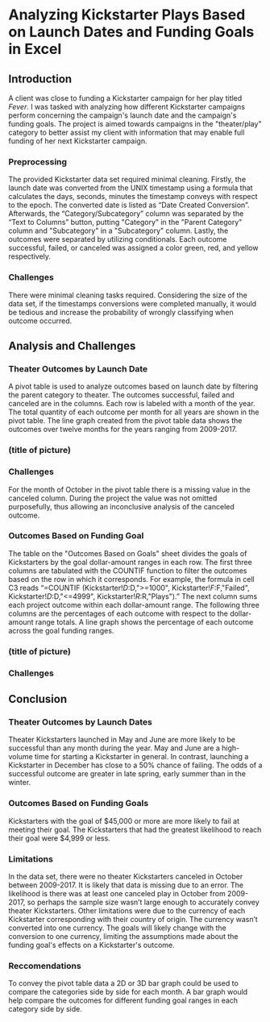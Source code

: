# Analyzing Kickstarter Plays Based on Launch Dates and Funding Goals in Excel
## Introduction
A client was close to funding a Kickstarter campaign for her play titled *Fever*. I was tasked with analyzing how different Kickstarter campaigns perform concerning the campaign's launch date and the campaign's funding goals. The project is aimed towards campaigns in the "theater/play" category to better assist my client with information that may enable full funding of her next Kickstarter campaign.
### Preprocessing
The provided Kickstarter data set required minimal cleaning. Firstly, the launch date was converted from the UNIX timestamp using a formula that calculates the days, seconds, minutes the timestamp conveys with respect to the epoch. The converted date is listed as “Date Created Conversion”. Afterwards, the “Category/Subcategory” column was separated by the “Text to Columns” button, putting "Category" in the "Parent Category" column and "Subcategory" in a "Subcategory" column. Lastly, the outcomes were separated by utilizing conditionals. Each outcome successful, failed, or canceled was assigned a color green, red, and yellow respectively.
### Challenges 
There were minimal cleaning tasks required. Considering the size of the data set, if the timestamps conversions were completed manually, it would be tedious and increase the probability of wrongly classifying when outcome occurred. 
## Analysis and Challenges
### Theater Outcomes by Launch Date
A pivot table is used to analyze outcomes based on launch date by filtering the parent category to theater. The outcomes successful, failed and canceled are in the columns. Each row is labeled with a month of the year. The total quantity of each outcome per month for all years are shown in the pivot table.  The line graph created from the pivot table data shows the outcomes over twelve months for the years ranging from 2009-2017.
### (title of picture)
### Challenges
For the month of October in the pivot table there is a missing value in the canceled column.  During the project the value was not omitted purposefully, thus allowing an inconclusive analysis of the canceled outcome. 
### Outcomes Based on Funding Goal
The table on the "Outcomes Based on Goals" sheet divides the goals of Kickstarters by the goal dollar-amount ranges in each row. The first three columns are tabulated with the COUNTIF function to filter the outcomes based on the row in which it corresponds. For example, the formula in cell C3 reads “=COUNTIF (Kickstarter!$D:$D,">=1000", Kickstarter!$F:$F,"Failed", Kickstarter!$D:$D,"<=4999", Kickstarter!$R:$R,"Plays").” The next column sums each project outcome within each dollar-amount range.  The following three columns are the percentages of each outcome with respect to the dollar-amount range totals. A line graph shows the percentage of each outcome across the goal funding ranges.
### (title of picture)
### Challenges
## **Conclusion**
### Theater Outcomes by Launch Dates
Theater Kickstarters launched in May and June are more likely to be successful than any month during the year. May and June are a high-volume time for starting a Kickstarter in general.  In contrast, launching a Kickstarter in December has close to a 50% chance of failing. The odds of a successful outcome are greater in late spring, early summer than in the winter.
### Outcomes Based on Funding Goals
Kickstarters with the goal of $45,000 or more are more likely to fail at meeting their goal. The Kickstarters that had the greatest likelihood to reach their goal were $4,999 or less.
### Limitations
In the data set, there were no theater Kickstarters canceled in October between 2009-2017. It is likely that data is missing due to an error. The likelihood is there was at least one canceled play in October from 2009-2017, so perhaps the sample size wasn’t large enough to accurately convey theater Kickstarters. Other limitations were due to the currency of each Kickstarter corresponding with their country of origin. The currency wasn’t converted into one currency. The goals will likely change with the conversion to one currency, limiting the assumptions made about the funding goal's effects on a Kickstarter's outcome.
### Reccomendations
To convey the pivot table data a 2D or 3D bar graph could be used to compare the categories side by side for each month. A bar graph would help compare the outcomes for different funding goal ranges in each category side by side.
